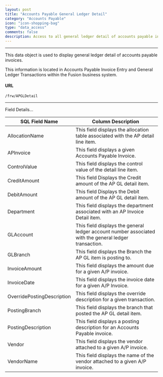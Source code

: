 ```yaml
---
layout: post
title: "Accounts Payable General Ledger Detail"
category: "Accounts Payable" 
icon: "icon-shopping-bag"
type: "data_access" 
comments: false
description: Access to all general ledger detail of accounts payable invoices.
---
```

---

This data object is used to display general ledger detail of accounts payable invoices.

This information is located in Accounts Payable Invoice Entry and General Ledger Transactions within the Fusion business system.


#### URL 
```
/frw/APGLDetail
``` 
 <hr>
Field Details...

| **SQL Field Name**         | **Column Description**                                                                                |
|---|---|
| AllocationName             | This field displays the allocation table associated with the AP detail line item.                     |
| APInvoice                  | This field displays a given Accounts Payable Invoice.                                                 |
| ControlValue               | This field displays the control value of the detail line item.                                        |
| CreditAmount               | This field Displays the Credit amount of the AP GL detail item.                                       |
| DebitAmount                | This field Displays the Debit amount of the AP GL detail item.                                        |
| Department                 | This field displays the department associated with an AP Invoice Detail item.                         |
| GLAccount                  | This field displays the general ledger account number associated with the general ledger transaction. |
| GLBranch                   | This field displays the Branch the AP GL item is posting to.                                          |
| InvoiceAmount              | This field displays the amount due for a given A/P invoice.                                           |
| InvoiceDate                | This field displays the invoice date for a given A/P Invoice.                                         |
| OverridePostingDescription | This field displays the override description for a given transaction.                                 |
| PostingBranch              | This field displays the branch that posted the AP GL detail item.                                     |
| PostingDescription         | This field displays a posting description for an Accounts Payable invoice.                            |
| Vendor                     | This field displays the vendor attached to a given A/P invoice.                                       |
| VendorName                 | This field displays the name of the vendor attached to a given A/P invoice.                           |